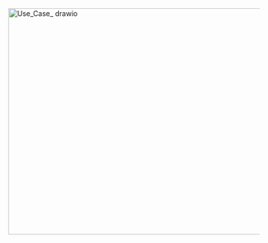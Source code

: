<img width="707" height="453" alt="Use_Case_ drawio" src="https://github.com/user-attachments/assets/8a9dae7a-a2a8-47ba-8688-44d549fe2689" />
